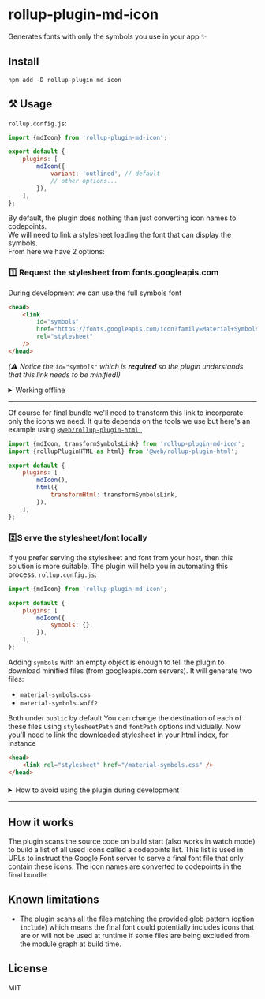 # rollup-plugin-md-icon

Generates fonts with only the symbols you use in your app ✨

## Install

`npm add -D rollup-plugin-md-icon`

## ⚒️ Usage

`rollup.config.js`:

```js
import {mdIcon} from 'rollup-plugin-md-icon';

export default {
	plugins: [
		mdIcon({
			variant: 'outlined', // default
			// other options...
		}),
	],
};
```

By default, the plugin does nothing than just converting icon names to codepoints.  
We will need to link a stylesheet loading the font that can display the symbols.  
From here we have 2 options:

### 1️⃣ Request the stylesheet from fonts.googleapis.com

During development we can use the full symbols font

```html
<head>
	<link
		id="symbols"
		href="https://fonts.googleapis.com/icon?family=Material+Symbols+Outlined"
		rel="stylesheet"
	/>
</head>
```

_(⚠️ Notice the `id="symbols"` which is **required** so the plugin understands that this link needs to be minified!)_

<details>
  <summary>Working offline</summary>

If requesting a resource over the network is not possible, `rollup-plugin-md-icon` provides an offline stylesheet you can use instead:

- Create a symbolic link inside your static directory:

```
cd www
ln -s ../node_modules/rollup-plugin-md-icon/all-symbols .
```

- Update your `index.html`:

```html
<head>
	<link
		id="symbols"
		href="./all-symbols/material-symbols.css"
		rel="stylesheet"
	/>
</head>
```

</details>

---

Of course for final bundle we'll need to transform this link to incorporate only the icons we need. It quite depends on the tools we use but here's an example using [ `@web/rollup-plugin-html` ](https://modern-web.dev/docs/building/rollup-plugin-html/),

```js
import {mdIcon, transformSymbolsLink} from 'rollup-plugin-md-icon';
import {rollupPluginHTML as html} from '@web/rollup-plugin-html';

export default {
	plugins: [
		mdIcon(),
		html({
			transformHtml: transformSymbolsLink,
		}),
	],
};
```

### 2️⃣S erve the stylesheet/font locally

If you prefer serving the stylesheet and font from your host, then this solution is more suitable. The plugin will help you in automating this process,
`rollup.config.js`:

```js
import {mdIcon} from 'rollup-plugin-md-icon';

export default {
	plugins: [
		mdIcon({
			symbols: {},
		}),
	],
};
```

Adding `symbols` with an empty object is enough to tell the plugin to download minified files (from googleapis.com servers). It will generate two files:

- `material-symbols.css`
- `material-symbols.woff2`

Both under `public` by default
You can change the destination of each of these files using `stylesheetPath` and `fontPath` options individually.
Now you'll need to link the downloaded stylesheet in your html index, for instance

```html
<head>
	<link rel="stylesheet" href="/material-symbols.css" />
</head>
```

####

<details>
  <summary>How to avoid using the plugin during development</summary>

Files are cached under `.mdicon` to reduce requests between local ↔️ fonts.googleapis.com, but still your computer will send a request every time the cache changes (add or remove icons). In watch mode it can happen a lot.  
If you prefer downloading files only at build time then make these changes:
`index.html`:

```html
<head>
	<link
		id="symbols"
		href="https://fonts.googleapis.com/icon?family=Material+Symbols+Outlined"
		rel="stylesheet"
	/>
</head>
```

_(⚠️ Notice the `id="symbols"` which is **required** so the plugin understands that this link needs to be minified later!)_

`rollup.config.js`:

```js
import {mdIcon, transformSymbolsLink} from 'rollup-plugin-md-icon';
// This serves as an example (you can use what you like)
import {rollupPluginHTML as html} from '@web/rollup-plugin-html';

const DEV = process.env.NODE_ENV == 'DEV';

export default {
	input: 'index.html',
	plugins: [
		DEV
			? [mdIcon(), html()]
			: [
					mdIcon({symbols: {}}),
					html({
						transformHtml: (html) => {
							return replaceSymbolsLink(
								html,
								'<link rel="stylesheet" href="/material-symbols.css">',
							);
						},
					}),
				],
	],
};
```

</details>

---

## How it works

The plugin scans the source code on build start (also works in watch mode) to build a list of all used icons called a codepoints list. This list is used in URLs to instruct the Google Font server to serve a final font file that only contain these icons. The icon names are converted to codepoints in the final bundle.

## Known limitations

- The plugin scans all the files matching the provided glob pattern (option `include`) which means the final font could potentially includes icons that are or will not be used at runtime if some files are being excluded from the module graph at build time.

## License

MIT
